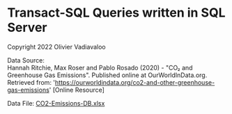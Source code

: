 # Transact-SQL Queries written in SQL Server
   
Copyright 2022 Olivier Vadiavaloo  
  
Data Source:  
Hannah Ritchie, Max Roser and Pablo Rosado (2020) - "CO₂ and Greenhouse Gas Emissions". Published online at OurWorldInData.org. Retrieved from: 'https://ourworldindata.org/co2-and-other-greenhouse-gas-emissions' [Online Resource]
  
Data File: [CO2-Emissions-DB.xlsx](https://github.com/olivier-vadiaval/co2-emission-T-SQL/raw/main/CO2-Emissions-DB.xlsx)
